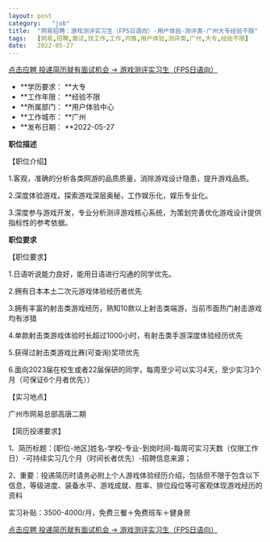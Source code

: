 ```yaml
---
layout:	post
category:	"job"
title:	"网易招聘：游戏测评实习生（FPS日语向）-用户体验-测评类-广州大专经验不限"
tags:	[网易,招聘,面试,找工作,工作,内推,用户体验,测评类,广州,大专,经验不限]
date:	2022-05-27
---
```


[点击应聘 投递简历就有面试机会 ->  游戏测评实习生（FPS日语向）](http://mobile.bole.netease.com/bole/boleDetail?id=28810&employeeId=346f03c3cda5f04c&key=all)



- **学历要求： **大专
- **工作年限： **经验不限
- **所属部门： **用户体验中心
- **工作城市： **广州
- **发布日期： **2022-05-27



**职位描述**

【职位介绍】

1.客观，准确的分析各类网游的品质质量，消除游戏设计隐患，提升游戏品质。

2.深度体验游戏，探索游戏深层奥秘，工作娱乐化，娱乐专业化。

3.深度参与游戏开发，专业分析测评游戏核心系统，为策划完善优化游戏设计提供指标性的参考依据。



**职位要求**

【职位要求】

1.日语听说能力良好，能用日语进行沟通的同学优先。

2.拥有日本本土二次元游戏体验经历者优先

3.拥有丰富的射击类游戏经历，熟知10款以上射击类端游，当前市面热门射击游戏均有涉猎

4.单款射击类游戏体验时长超过1000小时，有射击类手游深度体验经历优先

5.获得过射击类游戏比赛(可查询)奖项优先

6.面向2023届在校生或者22届保研的同学，每周至少可以实习4天，至少实习3个月（可保证6个月者优先））



【实习地点】

广州市网易总部高唐二期



【简历投递要求】

1、简历标题：[职位-地区]姓名-学校-专业-到岗时间-每周可实习天数（仅限工作日）-可持续实习几个月（时间长者优先）-招聘信息来源；

2、重要：投递简历时请务必附上个人游戏体验经历介绍，包括但不限于包含以下信息，等级进度、装备水平、游戏成就、胜率、排位段位等可客观体现游戏经历的资料



实习补贴：3500-4000/月，免费三餐＋免费班车＋健身房



[点击应聘 投递简历就有面试机会 ->  游戏测评实习生（FPS日语向）](http://mobile.bole.netease.com/bole/boleDetail?id=28810&employeeId=346f03c3cda5f04c&key=all)